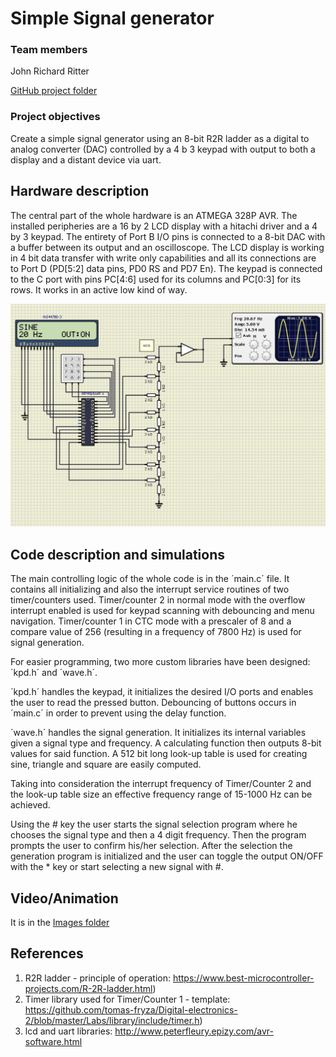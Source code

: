 # Simple Signal generator

### Team members

John Richard Ritter

[GitHub project folder](https://github.com/JRRitter/Digital-electronics-2/tree/master/Labs/project)


### Project objectives

Create a simple signal generator using an 8-bit R2R ladder as a digital to analog converter (DAC) controlled by a 4 b 3 keypad with output to both a display and a distant device via uart.


## Hardware description

The central part of the whole hardware is an ATMEGA 328P AVR. The installed peripheries are a 16 by 2 LCD display with a hitachi driver and a 4 by 3 keypad. The entirety of Port B I/O pins is connected to a 8-bit DAC with a buffer between its output and an oscilloscope.
The LCD display is working in 4 bit data transfer with write only capabilities and all its connections are to Port D (PD[5:2] data pins, PD0 RS and PD7 En).
The keypad is connected to the C port with pins PC[4:6] used for its columns and PC[0:3] for its rows. It works in an active low kind of way.

![Schematic of the project](Images/schematic.PNG)


## Code description and simulations

The main controlling logic of the whole code is in the ´main.c´ file. It contains all initializing and also the interrupt service routines of two timer/counters used.
Timer/counter 2 in normal mode with the overflow interrupt enabled is used for keypad scanning with debouncing and menu navigation.
Timer/counter 1 in CTC mode with a prescaler of 8 and a compare value of 256 (resulting in a frequency of 7800 Hz) is used for signal generation.

For easier programming, two more custom libraries have been designed: ´kpd.h´ and ´wave.h´.

´kpd.h´ handles the keypad, it initializes the desired I/O ports and enables the user to read the pressed button. Debouncing of buttons occurs in ´main.c´ in order to prevent using the delay function.

´wave.h´ handles the signal generation. It initializes its internal variables given a signal type and frequency. A calculating function then outputs 8-bit values for said function. A 512 bit long look-up table is used for creating sine, triangle and square are easily computed.

Taking into consideration the interrupt frequency of Timer/Counter 2 and the look-up table size an effective frequency range of 15-1000 Hz can be achieved.

Using the # key the user starts the signal selection program where he chooses the signal type and then a 4 digit frequency. Then the program  prompts the user to confirm his/her selection. After the selection the generation program is initialized and the user can toggle the output ON/OFF with the * key or start selecting a new signal with #.

## Video/Animation

It is in the [Images folder](https://github.com/JRRitter/Digital-electronics-2/blob/master/Labs/project/Images/simulation.wmv)


## References

1. R2R ladder - principle of operation: https://www.best-microcontroller-projects.com/R-2R-ladder.html)
2. Timer library used for Timer/Counter 1 - template: https://github.com/tomas-fryza/Digital-electronics-2/blob/master/Labs/library/include/timer.h)
3. lcd and uart libraries: http://www.peterfleury.epizy.com/avr-software.html
